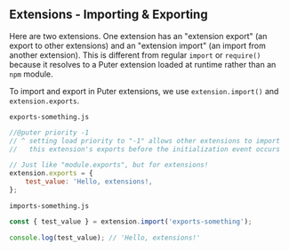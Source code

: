 ## Extensions - Importing & Exporting

Here are two extensions. One extension has an "extension export" (an export to
other extensions) and an "extension import" (an import from another extension).
This is different from regular `import` or `require()` because it resolves to
a Puter extension loaded at runtime rather than an `npm` module.

To import and export in Puter extensions, we use `extension.import()` and `extension.exports`.

`exports-something.js`
```javascript
//@puter priority -1
// ^ setting load priority to "-1" allows other extensions to import
//   this extension's exports before the initialization event occurs

// Just like "module.exports", but for extensions!
extension.exports = {
    test_value: 'Hello, extensions!,
};
```

`imports-something.js`
```javascript
const { test_value } = extension.import('exports-something');

console.log(test_value); // 'Hello, extensions!'
```


